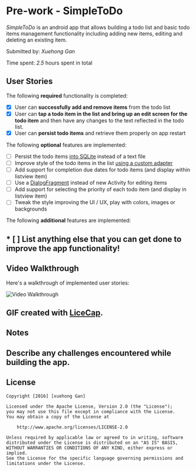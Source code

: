 # Pre-work - SimpleToDo

*SimpleToDo* is an android app that allows building a todo list and basic todo items management functionality including adding new items, editing and deleting an existing item.

Submitted by: *Xuehong Gan*

Time spent: *2.5* hours spent in total

## User Stories

The following **required** functionality is completed:

* [X] User can **successfully add and remove items** from the todo list
* [X] User can **tap a todo item in the list and bring up an edit screen for the todo item** and then have any changes to the text reflected in the todo list.
* [X] User can **persist todo items** and retrieve them properly on app restart

The following **optional** features are implemented:

* [ ] Persist the todo items [into SQLite](http://guides.codepath.com/android/Persisting-Data-to-the-Device#sqlite) instead of a text file
* [ ] Improve style of the todo items in the list [using a custom adapter](http://guides.codepath.com/android/Using-an-ArrayAdapter-with-ListView)
* [ ] Add support for completion due dates for todo items (and display within listview item)
* [ ] Use a [DialogFragment](http://guides.codepath.com/android/Using-DialogFragment) instead of new Activity for editing items
* [ ] Add support for selecting the priority of each todo item (and display in listview item)
* [ ] Tweak the style improving the UI / UX, play with colors, images or backgrounds

The following **additional** features are implemented:

## * [ ] List anything else that you can get done to improve the app functionality!

## Video Walkthrough 

Here's a walkthrough of implemented user stories:

<img src='http://www.cockos.com/licecap/' title='Video Walkthrough' width='' alt='Video Walkthrough' />

## GIF created with [LiceCap](http://www.cockos.com/licecap/).

## Notes

## Describe any challenges encountered while building the app.

## License

    Copyright [2016] [xuehong Gan]

    Licensed under the Apache License, Version 2.0 (the "License");
    you may not use this file except in compliance with the License.
    You may obtain a copy of the License at

        http://www.apache.org/licenses/LICENSE-2.0

    Unless required by applicable law or agreed to in writing, software
    distributed under the License is distributed on an "AS IS" BASIS,
    WITHOUT WARRANTIES OR CONDITIONS OF ANY KIND, either express or implied.
    See the License for the specific language governing permissions and
    limitations under the License.
